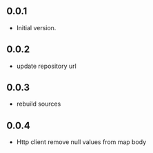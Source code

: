 ## 0.0.1

- Initial version.

## 0.0.2

- update repository url

## 0.0.3

- rebuild sources

## 0.0.4

- Http client remove null values from map body